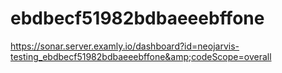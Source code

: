 # ebdbecf51982bdbaeeebffone
https://sonar.server.examly.io/dashboard?id=neojarvis-testing_ebdbecf51982bdbaeeebffone&amp;codeScope=overall
